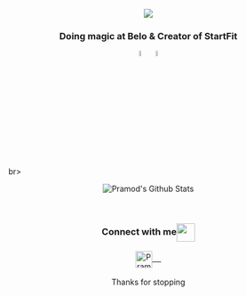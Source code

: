<p align="center">
<img src="https://media-exp1.licdn.com/dms/image/C4D16AQGkkqxJoHQqCg/profile-displaybackgroundimage-shrink_350_1400/0/1605732799166?e=1636588800&v=beta&t=4b8nVNV32Kj4DTBpGVPQAP6qUt8nXrYbieF4kPpTdH0">
</p>
<p align="center">
  <h3 align="center">Doing magic at Belo & Creator of StartFit</h3>
  <p align="center">
    <a href="https://belo.app/" target=”_blank”><img align="center" src="https://media-exp1.licdn.com/dms/image/C560BAQE-X3IwEXVkKg/company-logo_200_200/0/1610602193232?e=1636588800&v=beta&t=ttObMEYaT9XJIyHS5MlQoNjn7UHTMRoxZdoCTQuRlV0" width="5%"></img></a>
    <a href="https://www.startfit.tech/" target=”_blank”><img align="center" src="https://media-exp1.licdn.com/dms/image/C4E0BAQGvV99snTIvKg/company-logo_200_200/0/1609517465462?e=1636588800&v=beta&t=azewzPgOj4QWKKAubZ4uuXIYHZ21Vh0rudqIlN7Sj3E" width="5%"></img></a>
  </p>
</p>
br>
<p align="center">
<img align="center" src="https://github-readme-stats.vercel.app/api?username=JErazo7&count_private=true&theme=default&show_icons=true" alt="Pramod's Github Stats">
</p>
<br>
<div align="center">
  <h3 align="center">Connect with me<img align="center" src="https://github.com/rajput2107/rajput2107/blob/master/Assets/Handshake.gif" height="33px" /></h3> 
</div>
<p align="center">
 <a href="https://www.linkedin.com/in/erazo-josue/" target=”_blank”>
  <img align="center" alt="Pramod's LinkedIn" width="30px" src="https://www.vectorlogo.zone/logos/linkedin/linkedin-icon.svg" /> &nbsp; &nbsp;
 </a>
  <br/>
  <br/>
  Thanks for stopping<br/>
</p>
